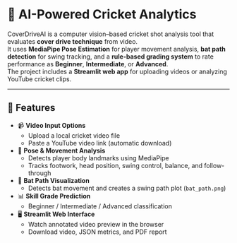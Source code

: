 # 🏏 AI-Powered Cricket Analytics

CoverDriveAI is a computer vision–based cricket shot analysis tool that evaluates **cover drive technique** from video.  
It uses **MediaPipe Pose Estimation** for player movement analysis, **bat path detection** for swing tracking, and a **rule-based grading system** to rate performance as **Beginner**, **Intermediate**, or **Advanced**.  
The project includes a **Streamlit web app** for uploading videos or analyzing YouTube cricket clips.

---

## 🚀 Features
- 📹 **Video Input Options**  
  - Upload a local cricket video file  
  - Paste a YouTube video link (automatic download)
- 🎯 **Pose & Movement Analysis**  
  - Detects player body landmarks using MediaPipe
  - Tracks footwork, head position, swing control, balance, and follow-through
- 🏏 **Bat Path Visualization**  
  - Detects bat movement and creates a swing path plot (`bat_path.png`)
- 📊 **Skill Grade Prediction**  
  - Beginner / Intermediate / Advanced classification
- 🖥 **Streamlit Web Interface**  
  - Watch annotated video preview in the browser
  - Download video, JSON metrics, and PDF report
